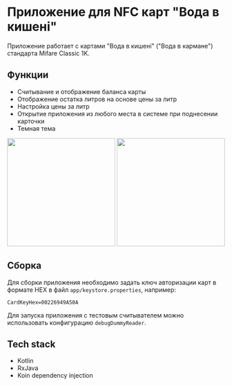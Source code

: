 # Приложение для NFC карт "Вода в кишені"

Приложение работает с картами "Вода в кишені" ("Вода в кармане") стандарта Mifare Classic 1K. 

## Функции
- Считывание и отображение баланса карты
- Отображение остатка литров на основе цены за литр
- Настройка цены за литр
- Открытие приложения из любого места в системе при поднесении карточки
- Темная тема

<p float="left">
  <img src="https://user-images.githubusercontent.com/5675681/142214180-d7d69e32-6094-481c-8ac0-e8965f2b39d7.png" width="250" />
  <img src="https://user-images.githubusercontent.com/5675681/142214240-b6cc9c81-c228-436c-b92b-7cbeee1aeb75.png" width="250" />
</p>

## Cборка
Для сборки приложения необходимо задать ключ авторизации карт в формате HEX в файл `app/keystore.properties`, например:
```properties
CardKeyHex=00226949A50A
```
Для запуска приложения с тестовым считывателем можно использовать конфигурацию `debugDummyReader`.

## Tech stack
- Kotlin
- RxJava
- Koin dependency injection
